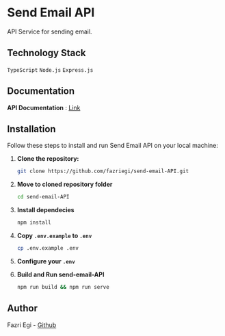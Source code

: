 # Send Email API

API Service for sending email.

## Technology Stack
`TypeScript` `Node.js` `Express.js`

## Documentation
**API Documentation** : [Link](https://documenter.getpostman.com/view/27861526/2sA3Bt3qMr)

## Installation
Follow these steps to install and run Send Email API on your local machine:
1. **Clone the repository:**

   ```bash
   git clone https://github.com/fazriegi/send-email-API.git
   ```
   
2. **Move to cloned repository folder**

    ```bash
    cd send-email-API
    ```
    
3. **Install dependecies**
    
    ```bash
    npm install
    ```

4. **Copy `.env.example` to `.env`**

    ```bash
    cp .env.example .env
    ```

5. **Configure your `.env`**
6. **Build and Run send-email-API** 

    ```bash
    npm run build && npm run serve
    ```


## Author

Fazri Egi - [Github](https://github.com/fazriegi)